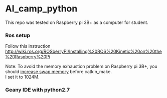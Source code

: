 # AI_camp_python
This repo was tested on Raspberry pi 3B+ as a computer for student.

### Ros setup
Follow this instruction http://wiki.ros.org/ROSberryPi/Installing%20ROS%20Kinetic%20on%20the%20Raspberry%20Pi 


Note: To avoid the memory exhaustion problem on Raspberry pi 3B+, you should [increase swap memory](https://nebl.io/neblio-university/enabling-increasing-raspberry-pi-swap/) before catkin_make. <br>I set it to 1024M.
 
### Geany IDE with python2.7
